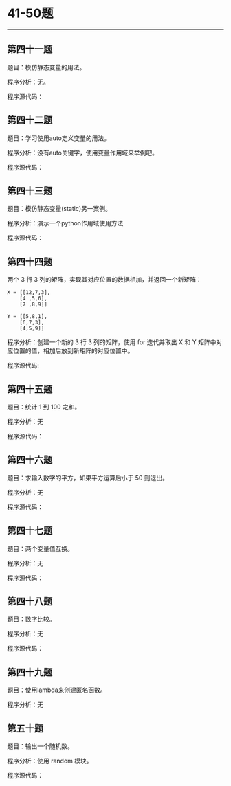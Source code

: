 # 41-50题
***
## 第四十一题
题目：模仿静态变量的用法。

程序分析：无。

程序源代码：


## 第四十二题
题目：学习使用auto定义变量的用法。

程序分析：没有auto关键字，使用变量作用域来举例吧。

程序源代码：


## 第四十三题
题目：模仿静态变量(static)另一案例。

程序分析：演示一个python作用域使用方法

程序源代码：


## 第四十四题
两个 3 行 3 列的矩阵，实现其对应位置的数据相加，并返回一个新矩阵：
```
X = [[12,7,3],
    [4 ,5,6],
    [7 ,8,9]]

Y = [[5,8,1],
    [6,7,3],
    [4,5,9]]
```    
 程序分析：创建一个新的 3 行 3 列的矩阵，使用 for 迭代并取出 X 和 Y 矩阵中对应位置的值，相加后放到新矩阵的对应位置中。

程序源代码:


## 第四十五题
题目：统计 1 到 100 之和。

程序分析：无

程序源代码：


## 第四十六题
题目：求输入数字的平方，如果平方运算后小于 50 则退出。

程序分析：无

程序源代码：




## 第四十七题
题目：两个变量值互换。

程序分析：无

程序源代码：


## 第四十八题
题目：数字比较。

程序分析：无

程序源代码：




## 第四十九题
题目：使用lambda来创建匿名函数。

程序分析：无


## 第五十题
题目：输出一个随机数。

程序分析：使用 random 模块。

程序源代码：


